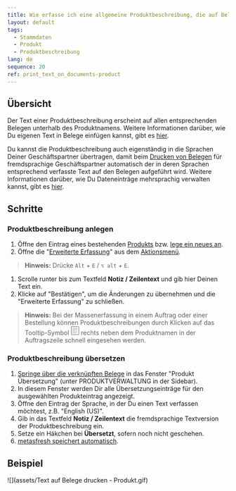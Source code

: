 ```yaml
---
title: Wie erfasse ich eine allgemeine Produktbeschreibung, die auf Belegen erscheint?
layout: default
tags:
  - Stammdaten
  - Produkt
  - Produktbeschreibung
lang: de
sequence: 20
ref: print_text_on_documents-product
---
```


## Übersicht
Der Text einer Produktbeschreibung erscheint auf allen entsprechenden Belegen unterhalb des Produktnamens. Weitere Informationen darüber, wie Du eigenen Text in Belege einfügen kannst, gibt es [hier](Text_auf_Belege_drucken-allgemein).

Du kannst die Produktbeschreibung auch eigenständig in die Sprachen Deiner Geschäftspartner übertragen, damit beim [Drucken von Belegen](PDFVorschau) für fremdsprachige Geschäftspartner automatisch der in deren Sprachen entsprechend verfasste Text auf den Belegen aufgeführt wird. Weitere Informationen darüber, wie Du Dateneinträge mehrsprachig verwalten kannst, gibt es [hier](Mehrsprachige_Datenverwaltung).

## Schritte

### Produktbeschreibung anlegen
1. Öffne den Eintrag eines bestehenden [Produkts](Menu) bzw. [lege ein neues an](NeuesProdukt).
1. Öffne die "[Erweiterte Erfassung](Ansichten)" aus dem [Aktionsmenü](AktionStarten).
 >**Hinweis:** Drücke `Alt` + `E` / `⌥ alt` + `E`.

1. Scrolle runter bis zum Textfeld **Notiz / Zeilentext** und gib hier Deinen Text ein.
1. Klicke auf "Bestätigen", um die Änderungen zu übernehmen und die "Erweiterte Erfassung" zu schließen.
 >**Hinweis:** Bei der Massenerfassung in einem Auftrag oder einer Bestellung können Produktbeschreibungen durch Klicken auf das Tooltip-Symbol ![](assets/Tooltip_icon.png) rechts neben dem Produktnamen in der Auftragszeile schnell eingesehen werden.

### Produktbeschreibung übersetzen
1. [Springe über die verknüpften Belege](SpringezuBelegen) in das Fenster "Produkt Übersetzung" (unter PRODUKTVERWALTUNG in der Sidebar).
1. In diesem Fenster werden Dir alle Übersetzungseinträge für den ausgewählten Produkteintrag angezeigt.
1. Öffne den Eintrag der Sprache, in der Du einen Text verfassen möchtest, z.B. "English (US)".
1. Gib in das Textfeld **Notiz / Zeilentext** die fremdsprachige Textversion der Produktbeschreibung ein.
1. Setze ein Häkchen bei **Übersetzt**, sofern noch nicht geschehen.
1. [metasfresh speichert automatisch](Speicheranzeige).

## Beispiel
![](assets/Text auf Belege drucken - Produkt.gif)
